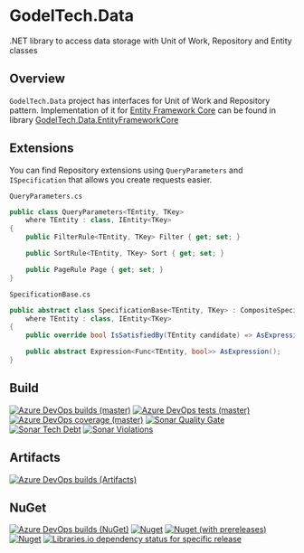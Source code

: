 # GodelTech.Data

.NET library to access data storage with Unit of Work, Repository and Entity classes

## Overview

`GodelTech.Data` project has interfaces for Unit of Work and Repository pattern.
Implementation of it for [Entity Framework Core](https://docs.microsoft.com/en-us/ef/core/) can be found in library [GodelTech.Data.EntityFrameworkCore](https://github.com/GodelTech/GodelTech.Data.EntityFrameworkCore)

## Extensions

You can find Repository extensions using `QueryParameters` and `ISpecification` that allows you create requests easier.

`QueryParameters.cs`
```csharp
public class QueryParameters<TEntity, TKey>
    where TEntity : class, IEntity<TKey>
{
    public FilterRule<TEntity, TKey> Filter { get; set; }

    public SortRule<TEntity, TKey> Sort { get; set; }

    public PageRule Page { get; set; }
}
```

`SpecificationBase.cs`
```csharp
public abstract class SpecificationBase<TEntity, TKey> : CompositeSpecification<TEntity, TKey>
    where TEntity : class, IEntity<TKey>
{
    public override bool IsSatisfiedBy(TEntity candidate) => AsExpression().Compile().Invoke(candidate);

    public abstract Expression<Func<TEntity, bool>> AsExpression();
}
```

## Build

[![Azure DevOps builds (master)](https://img.shields.io/azure-devops/build/GodelTech/19324bbd-9baf-4407-b86d-3e7f0d145399/55/master?style=flat-square)](https://dev.azure.com/GodelTech/OpenSource/_build/latest?definitionId=55&branchName=master)
[![Azure DevOps tests (master)](https://img.shields.io/azure-devops/tests/GodelTech/OpenSource/55/master?style=flat-square)](https://dev.azure.com/GodelTech/OpenSource/_build/latest?definitionId=55&branchName=master)
[![Azure DevOps coverage (master)](https://img.shields.io/azure-devops/coverage/GodelTech/OpenSource/55/master?style=flat-square)](https://dev.azure.com/GodelTech/OpenSource/_build/latest?definitionId=55&branchName=master)
[![Sonar Quality Gate](https://img.shields.io/sonar/quality_gate/GodelTech.Data?server=https%3A%2F%2Fsonarcloud.io&style=flat-square)](https://sonarcloud.io/dashboard?id=GodelTech.Data)
[![Sonar Tech Debt](https://img.shields.io/sonar/tech_debt/GodelTech.Data?server=https%3A%2F%2Fsonarcloud.io&style=flat-square)](https://sonarcloud.io/dashboard?id=GodelTech.Data)
[![Sonar Violations](https://img.shields.io/sonar/violations/GodelTech.Data?format=long&server=https%3A%2F%2Fsonarcloud.io&style=flat-square)](https://sonarcloud.io/dashboard?id=GodelTech.Data)

## Artifacts

[![Azure DevOps builds (Artifacts)](https://img.shields.io/azure-devops/build/GodelTech/19324bbd-9baf-4407-b86d-3e7f0d145399/55/master?stage=Artifacts&style=flat-square)](https://dev.azure.com/GodelTech/OpenSource/_build/latest?definitionId=55&branchName=master)

## NuGet

[![Azure DevOps builds (NuGet)](https://img.shields.io/azure-devops/build/GodelTech/19324bbd-9baf-4407-b86d-3e7f0d145399/55/master?stage=NuGet&style=flat-square)](https://dev.azure.com/GodelTech/OpenSource/_build/latest?definitionId=55&branchName=master)
[![Nuget](https://img.shields.io/nuget/v/GodelTech.Data?style=flat-square)](https://www.nuget.org/packages/GodelTech.Data)
[![Nuget (with prereleases)](https://img.shields.io/nuget/vpre/GodelTech.Data?style=flat-square)](https://www.nuget.org/packages/GodelTech.Data)
[![Nuget](https://img.shields.io/nuget/dt/GodelTech.Data?style=flat-square)](https://www.nuget.org/packages/GodelTech.Data)
[![Libraries.io dependency status for specific release](https://img.shields.io/librariesio/release/NuGet/GodelTech.Data/latest?style=flat-square)](https://libraries.io/NuGet/GodelTech.Data)
